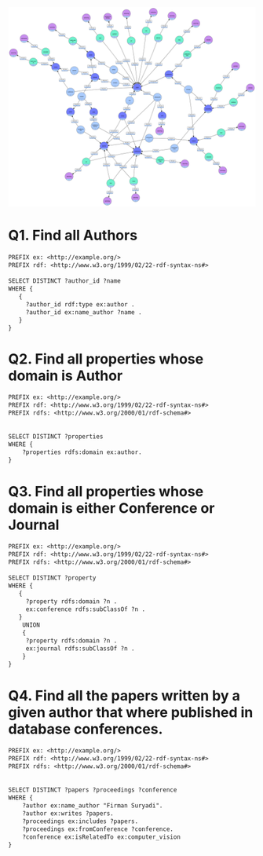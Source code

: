 ![schema.png](schema.png)

# Q1. Find all Authors
```
PREFIX ex: <http://example.org/>
PREFIX rdf: <http://www.w3.org/1999/02/22-rdf-syntax-ns#>

SELECT DISTINCT ?author_id ?name
WHERE {
   { 
     ?author_id rdf:type ex:author .
     ?author_id ex:name_author ?name .
   }
}
```
# Q2. Find all properties whose domain is Author
```
PREFIX ex: <http://example.org/>
PREFIX rdf: <http://www.w3.org/1999/02/22-rdf-syntax-ns#>
PREFIX rdfs: <http://www.w3.org/2000/01/rdf-schema#>


SELECT DISTINCT ?properties
WHERE {
	?properties rdfs:domain ex:author.
}
```

# Q3. Find all properties whose domain is either Conference or Journal
```
PREFIX ex: <http://example.org/>
PREFIX rdf: <http://www.w3.org/1999/02/22-rdf-syntax-ns#>
PREFIX rdfs: <http://www.w3.org/2000/01/rdf-schema#>

SELECT DISTINCT ?property
WHERE {
   { 
     ?property rdfs:domain ?n .
     ex:conference rdfs:subClassOf ?n .
   }
    UNION
    {
     ?property rdfs:domain ?n .
     ex:journal rdfs:subClassOf ?n .        
    }
}
```

# Q4. Find all the papers written by a given author that where published in database conferences.
```
PREFIX ex: <http://example.org/>
PREFIX rdf: <http://www.w3.org/1999/02/22-rdf-syntax-ns#>
PREFIX rdfs: <http://www.w3.org/2000/01/rdf-schema#>


SELECT DISTINCT ?papers ?proceedings ?conference
WHERE {
    ?author ex:name_author "Firman Suryadi".
    ?author ex:writes ?papers.
    ?proceedings ex:includes ?papers.
    ?proceedings ex:fromConference ?conference.
    ?conference ex:isRelatedTo ex:computer_vision
}
```




